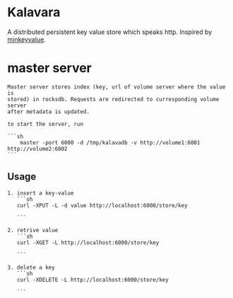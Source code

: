 # Kalavara

A distributed persistent key value store which speaks http. Inspired by
[minkeyvalue](https://github.com/geohot/minikeyvalue).


# master server
    Master server stores index (key, url of volume server where the value is
    stored) in rocksdb. Requests are redirected to curresponding volume server
    after metadata is updated.

    to start the server, run

    ```sh
        master -port 6000 -d /tmp/kalavadb -v http://volume1:6001 http://volume2:6002
    ```

## Usage
    1. insert a key-value
       ```sh
       curl -XPUT -L -d value http://localhost:6000/store/key

       ```

    2. retrive value
       ```sh
       curl -XGET -L http://localhost:6000/store/key

       ```

    3. delete a key
       ```sh
       curl -XDELETE -L http://localhost:6000/store/key

       ```
